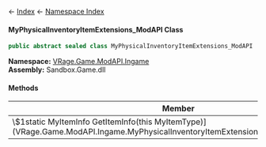 ← [Index](Api-Index) ← [Namespace Index](Namespace-Index)

#### MyPhysicalInventoryItemExtensions_ModAPI Class

```csharp
public abstract sealed class MyPhysicalInventoryItemExtensions_ModAPI
```

**Namespace:** [VRage.Game.ModAPI.Ingame](VRage.Game.ModAPI.Ingame)  
**Assembly:** Sandbox.Game.dll

#### Methods

|Member|Description|
|---|---|
|\\$1static MyItemInfo GetItemInfo(this MyItemType)](VRage.Game.ModAPI.Ingame.MyPhysicalInventoryItemExtensions_ModAPI.GetItemInfo)||

